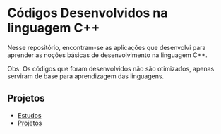 # Códigos Desenvolvidos na linguagem C++

Nesse repositório, encontram-se as aplicações que desenvolvi para
aprender as noções básicas de desenvolvimento na linguagem C++.

Obs: Os códigos que foram desenvolvidos não são otimizados, apenas serviram
de base para aprendizagem das linguagens.

## Projetos

* [Estudos](../../tree/main/Estudos_C++)
* [Projetos](../../tree/main/Projetos_C++)
